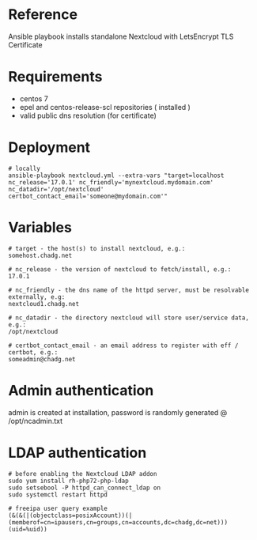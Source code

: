 # Reference
Ansible playbook installs standalone Nextcloud with LetsEncrypt TLS Certificate

# Requirements
- centos 7
- epel and centos-release-scl repositories ( installed )
- valid public dns resolution (for certificate)

# Deployment
```
# locally
ansible-playbook nextcloud.yml --extra-vars "target=localhost nc_release='17.0.1' nc_friendly='mynextcloud.mydomain.com' nc_datadir='/opt/nextcloud' certbot_contact_email='someone@mydomain.com'"
```

# Variables
```
# target - the host(s) to install nextcloud, e.g.:
somehost.chadg.net

# nc_release - the version of nextcloud to fetch/install, e.g.:
17.0.1

# nc_friendly - the dns name of the httpd server, must be resolvable externally, e.g:
nextcloud1.chadg.net

# nc_datadir - the directory nextcloud will store user/service data, e.g.:
/opt/nextcloud

# certbot_contact_email - an email address to register with eff / certbot, e.g.:
someadmin@chadg.net
```

# Admin authentication
admin is created at installation, password is randomly generated @ /opt/ncadmin.txt

# LDAP authentication
```
# before enabling the Nextcloud LDAP addon
sudo yum install rh-php72-php-ldap
sudo setsebool -P httpd_can_connect_ldap on
sudo systemctl restart httpd

# freeipa user query example
(&(&(|(objectclass=posixAccount))(|(memberof=cn=ipausers,cn=groups,cn=accounts,dc=chadg,dc=net)))(uid=%uid))
```
